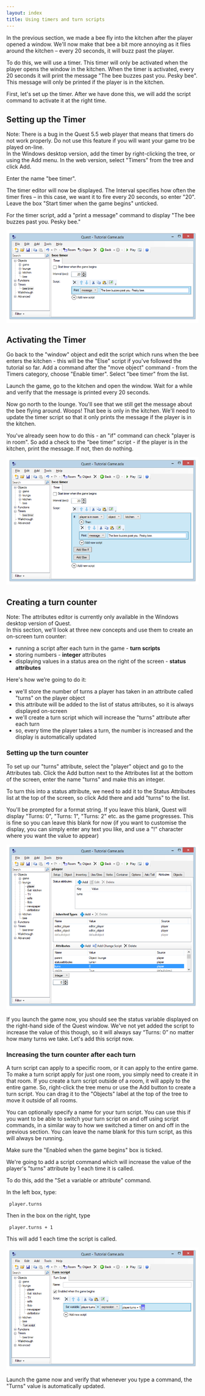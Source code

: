 ```yaml
---
layout: index
title: Using timers and turn scripts
---
```


In the previous section, we made a bee fly into the kitchen after the player opened a window. We'll now make that bee a bit more annoying as it flies around the kitchen – every 20 seconds, it will buzz past the player.

To do this, we will use a timer. This timer will only be activated when the player opens the window in the kitchen. When the timer is activated, every 20 seconds it will print the message "The bee buzzes past you. Pesky bee". This message will only be printed if the player is in the kitchen.

First, let's set up the timer. After we have done this, we will add the script command to activate it at the right time.

Setting up the Timer
--------------------

<div class=\"alert alert-info\">
Note: There is a bug in the Quest 5.5 web player that means that timers do not work properly. Do not use this feature if you will want your game tro be played on-line.

</div>
In the Windows desktop version, add the timer by right-clicking the tree, or using the Add menu. In the web version, select "Timers" from the tree and click Add.

Enter the name "bee timer".

The timer editor will now be displayed. The Interval specifies how often the timer fires – in this case, we want it to fire every 20 seconds, so enter "20". Leave the box "Start timer when the game begins" unticked.

For the timer script, add a "print a message" command to display "The bee buzzes past you. Pesky bee."

![](TimerBee1.png "TimerBee1.png")

Activating the Timer
--------------------

Go back to the "window" object and edit the script which runs when the bee enters the kitchen - this will be the "Else" script if you've followed the tutorial so far. Add a command after the "move object" command - from the Timers category, choose "Enable timer". Select "bee timer" from the list.

Launch the game, go to the kitchen and open the window. Wait for a while and verify that the message is printed every 20 seconds.

Now go north to the lounge. You'll see that we still get the message about the bee flying around. Woops! That bee is only in the kitchen. We'll need to update the timer script so that it only prints the message if the player is in the kitchen.

You've already seen how to do this - an "if" command can check "player is in room". So add a check to the "bee timer" script - if the player is in the kitchen, print the message. If not, then do nothing.

![](TimerBee2.png "TimerBee2.png")

Creating a turn counter
-----------------------

<div class=\"alert alert-info\">
Note: The attributes editor is currently only available in the Windows desktop version of Quest.

</div>
In this section, we'll look at three new concepts and use them to create an on-screen turn counter:

-   running a script after each turn in the game - **turn scripts**
-   storing numbers - **integer** attributes
-   displaying values in a status area on the right of the screen - **status attributes**

Here's how we’re going to do it:

-   we'll store the number of turns a player has taken in an attribute called "turns" on the player object
-   this attribute will be added to the list of status attributes, so it is always displayed on-screen
-   we'll create a turn script which will increase the "turns" attribute after each turn
-   so, every time the player takes a turn, the number is increased and the display is automatically updated

### Setting up the turn counter

To set up our "turns" attribute, select the "player" object and go to the Attributes tab. Click the Add button next to the Attributes list at the bottom of the screen, enter the name "turns" and make this an integer.

To turn this into a status attribute, we need to add it to the Status Attributes list at the top of the screen, so click Add there and add "turns" to the list.

You'll be prompted for a format string. If you leave this blank, Quest will display "Turns: 0", "Turns: 1", "Turns: 2" etc. as the game progresses. This is fine so you can leave this blank for now (if you want to customise the display, you can simply enter any text you like, and use a "!" character where you want the value to appear)

![](Turncounter1.png "Turncounter1.png")

If you launch the game now, you should see the status variable displayed on the right-hand side of the Quest window. We've not yet added the script to increase the value of this though, so it will always say “Turns: 0” no matter how many turns we take. Let's add this script now.

### Increasing the turn counter after each turn

A turn script can apply to a specific room, or it can apply to the entire game. To make a turn script apply for just one room, you simply need to create it in that room. If you create a turn script outside of a room, it will apply to the entire game. So, right-click the tree menu or use the Add button to create a turn script. You can drag it to the "Objects" label at the top of the tree to move it outside of all rooms.

You can optionally specify a name for your turn script. You can use this if you want to be able to switch your turn script on and off using script commands, in a similar way to how we switched a timer on and off in the previous section. You can leave the name blank for this turn script, as this will always be running.

Make sure the "Enabled when the game begins" box is ticked.

We're going to add a script command which will increase the value of the player's "turns" attribute by 1 each time it is called.

To do this, add the "Set a variable or attribute" command.

In the left box, type:

     player.turns

Then in the box on the right, type

     player.turns + 1

This will add 1 each time the script is called.

![](Turnscript.png "Turnscript.png")

Launch the game now and verify that whenever you type a command, the "Turns" value is automatically updated.
